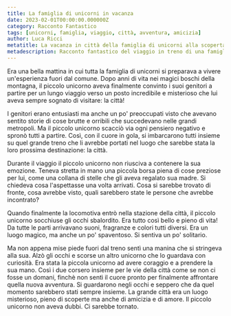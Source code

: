 ```yaml
---
title: La famiglia di unicorni in vacanza
date: 2023-02-01T00:00:00.000000Z
category: Racconto Fantastico
tags: [unicorni, famiglia, viaggio, città, avventura, amicizia]
author: Luca Ricci
metatitle: La vacanza in città della famiglia di unicorni alla scoperta di nuove amicizie
metadescription: Racconto fantastico del viaggio in treno di una famiglia di unicorni verso la città, dove il piccolo unicorno farà nuove scoperte e stringerà una nuova amici
---
```


Era una bella mattina in cui tutta la famiglia di unicorni si preparava a vivere un'esperienza fuori dal comune. Dopo anni di vita nei magici boschi della montagna, il piccolo unicorno aveva finalmente convinto i suoi genitori a partire per un lungo viaggio verso un posto incredibile e misterioso che lui aveva sempre sognato di visitare: la città!

I genitori erano entusiasti ma anche un po' preoccupati visto che avevano sentito storie di cose brutte e orribili che succedevano nelle grandi metropoli. Ma il piccolo unicorno scacciò via ogni pensiero negativo e spronò tutti a partire. Così, con il cuore in gola, si imbarcarono tutti insieme su quel grande treno che li avrebbe portati nel luogo che sarebbe stata la loro prossima destinazione: la città.

Durante il viaggio il piccolo unicorno non riusciva a contenere la sua emozione. Teneva stretta in mano una piccola borsa piena di cose preziose per lui, come una collana di stelle che gli aveva regalato sua madre. Si chiedeva cosa l'aspettasse una volta arrivati. Cosa si sarebbe trovato di fronte, cosa avrebbe visto, quali sarebbero state le persone che avrebbe incontrato?

Quando finalmente la locomotiva entrò nella stazione della città, il piccolo unicorno socchiuse gli occhi sbalordito. Era tutto così bello e pieno di vita! Da tutte le parti arrivavano suoni, fragranze e colori tutti diversi. Era un luogo magico, ma anche un po' spaventoso. Si sentiva un po' solitario.

Ma non appena mise piede fuori dal treno sentì una manina che si stringeva alla sua. Alzò gli occhi e scorse un altro unicorno che lo guardava con curiosità. Era stata la piccola unicorno ad avere coraggio e a prendere la sua mano. Così i due corsero insieme per le vie della città come se non ci fosse un domani, finchè non sentì il cuore pronto per finalmente affrontare quella nuova avventura. Si guardarono negli occhi e seppero che da quel momento sarebbero stati sempre insieme. La grande città era un luogo misterioso, pieno di scoperte ma anche di amicizia e di amore. Il piccolo unicorno non aveva dubbi. Ci sarebbe tornato.
